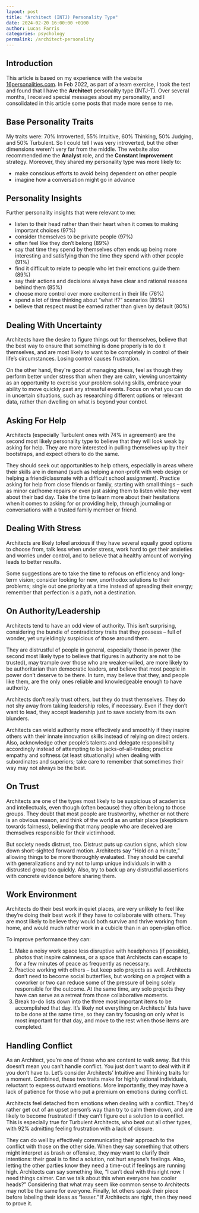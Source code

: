 ```yaml
---
layout: post
title: "Architect (INTJ) Personality Type"
date: 2024-02-20 16:00:00 +0100
author: Lucas Farris
categories: psychology
permalink: /architect-personality
---
```


## Introduction

This article is based on my experience with the website [16personalities.com](https://www.16personalities.com/). In Feb 2022, as part of a team exercise, I took the test and found that I have the **Architect** personality type (INTJ-T). Over several months, I received special messages about my personality, and I consolidated in this article some posts that made more sense to me.

## Base Personality Traits

My traits were: 70% Introverted, 55% Intuitive, 60% Thinking, 50% Judging, and 50% Turbulent. So I could tell I was very introverted, but the other dimensions weren't very far from the middle. The website also recommended me the **Analyst** role, and the **Constant Improvement** strategy. Moreover, they shared my personality type was more likely to:

- make conscious efforts to avoid being dependent on other people
- imagine how a conversation might go in advance


## Personality Insights

Further personality insights that were relevant to me:

- listen to their head rather than their heart when it comes to making important choices (97%)
- consider themselves to be private people (97%)
- often feel like they don’t belong (89%)
- say that time they spend by themselves often ends up being more interesting and satisfying than the time they spend with other people (91%)
- find it difficult to relate to people who let their emotions guide them (89%)
- say their actions and decisions always have clear and rational reasons behind them (85%)
- choose more control over more excitement in their life (76%)
- spend a lot of time thinking about “what if?” scenarios (89%)
- believe that respect must be earned rather than given by default (80%)

## Dealing With Uncertainty

Architects have the desire to figure things out for themselves, believe that the best way to ensure that something is done properly is to do it themselves, and are most likely to want to be completely in control of their life’s circumstances. Losing control causes frustration.

On the other hand, they're good at managing stress, feel as though they perform better under stress than when they are calm, viewing uncertainty as an opportunity to exercise your problem solving skills, embrace your ability to move quickly past any stressful events. Focus on what you can do in uncertain situations, such as researching different options or relevant data, rather than dwelling on what is beyond your control.

## Asking For Help

Architects (especially Turbulent ones with 74% in agreement) are the second most likely personality type to believe that they will look weak by asking for help. They are more interested in pulling themselves up by their bootstraps, and expect others to do the same.

They should seek out opportunities to help others, especially in areas where their skills are in demand (such as helping a non-profit with web design or helping a friend/classmate with a difficult school assignment). Practice asking for help from close friends or family, starting with small things – such as minor car/home repairs or even just asking them to listen while they vent about their bad day. Take the time to learn more about their hesitations when it comes to asking for or providing help, through journaling or conversations with a trusted family member or friend.


## Dealing With Stress

Architects are likely tofeel anxious if they have several equally good options to choose from, talk less when under stress, work hard to get their anxieties and worries under control, and to believe that a healthy amount of worrying leads to better results.

Some suggestions are to take the time to refocus on efficiency and long-term vision; consider looking for new, unorthodox solutions to their problems; single out one priority at a time instead of spreading their energy; remember that perfection is a path, not a destination.

## On Authority/Leadership

Architects tend to have an odd view of authority. This isn’t surprising, considering the bundle of contradictory traits that they possess – full of wonder, yet unyieldingly suspicious of those around them. 

They are distrustful of people in general, especially those in power (the second most likely type to believe that figures in authority are not to be trusted), may trample over those who are weaker-willed, are more likely to be authoritarian than democratic leaders, and believe that most people in power don’t deserve to be there. In turn, may believe that they, and people like them, are the only ones reliable and knowledgeable enough to have authority.

Architects don’t really trust others, but they do trust themselves. They do not shy away from taking leadership roles, if necessary. Even if they don’t want to lead, they accept leadership just to save society from its own blunders.

Architects can wield authority more effectively and smoothly if they inspire others with their innate innovation skills instead of relying on direct orders. Also, acknowledge other people’s talents and delegate responsibility accordingly instead of attempting to be jacks-of-all-trades; practice empathy and softness (at least situationally) when dealing with subordinates and superiors; take care to remember that sometimes their way may not always be the best.

## On Trust

Architects are one of the types most likely to be suspicious of academics and intellectuals, even though (often because) they often belong to those groups. They doubt that most people are trustworthy, whether or not there is an obvious reason, and think of the world as an unfair place (skepticism towards fairness), believing that many people who are deceived are themselves responsible for their victimhood.

But society needs distrust, too. Distrust puts up caution signs, which slow down short-sighted forward motion. Architects say “Hold on a minute,” allowing things to be more thoroughly evaluated. They should be careful with generalizations and try not to lump unique individuals in with a distrusted group too quickly. Also, try to back up any distrustful assertions with concrete evidence before sharing them.

## Work Environment

Architects do their best work in quiet places, are very unlikely to feel like they’re doing their best work if they have to collaborate with others. They are most likely to believe they would both survive and thrive working from home, and would much rather work in a cubicle than in an open-plan office.

To improve performance they can:

1. Make a noisy work space less disruptive with headphones (if possible), photos that inspire calmness, or a space that Architects can escape to for a few minutes of peace as frequently as necessary.
2. Practice working with others – but keep solo projects as well. Architects don’t need to become social butterflies, but working on a project with a coworker or two can reduce some of the pressure of being solely responsible for the outcome. At the same time, any solo projects they have can serve as a retreat from those collaborative moments.
3. Break to-do lists down into the three most important items to be accomplished that day. It’s likely not everything on Architects’ lists have to be done at the same time, so they can try focusing on only what is most important for that day, and move to the rest when those items are completed.

## Handling Conflict

As an Architect, you’re one of those who are content to walk away. But this doesn’t mean you can’t handle conflict. You just don’t want to deal with it if you don’t have to. Let’s consider Architects’ Intuitive and Thinking traits for a moment. Combined, these two traits make for highly rational individuals, reluctant to express outward emotions. More importantly, they may have a lack of patience for those who put a premium on emotions during conflict.

Architects feel detached from emotions when dealing with a conflict. They'd rather get out of an upset person’s way than try to calm them down, and are likely to become frustrated if they can’t figure out a solution to a conflict. This is especially true for Turbulent Architects, who beat out all other types, with 92% admitting feeling frustration with a lack of closure.


They can do well by effectively communicating their approach to the conflict with those on the other side. When they say something that others might interpret as brash or offensive, they may want to clarify their intentions: their goal is to find a solution, not hurt anyone’s feelings. Also, letting the other parties know they need a time-out if feelings are running high. Architects can say something like, “I can’t deal with this right now. I need things calmer. Can we talk about this when everyone has cooler heads?” Considering that what may seem like common sense to Architects may not be the same for everyone. Finally, let others speak their piece before labeling their ideas as “lesser.” If Architects are right, then they need to prove it.
